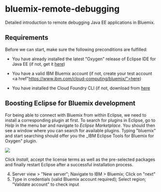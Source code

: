 # bluemix-remote-debugging

Detailed introduction to remote debugging Java EE applications in Bluemix.

## Requirements

Before we can start, make sure the following preconditions are fulfilled:

* You have already installed the latest "Oxygen" release of Eclipse IDE for Java EE (if not, get it <a href="https://www.eclipse.org/downloads/packages/eclipse-ide-java-ee-developers/oxygenr">here</a>)

* You have a valid IBM Bluemix account (if not, create your test account <a href"https://www.ibm.com/cloud-computing/bluemix/">here</a>)

* You have installed the Cloud Foundry CLI (if not, download from <a href="https://github.com/cloudfoundry/cli">here</a>


## Boosting Eclipse for Bluemix development

For being able to connect with Bluemix from within Eclipse, we need to install a corresponding plugin at first. To search for plugins in Eclipse, go to _Help_ in the menu bar and navigate to _Eclipse Marketplace_. You should then see a window where you can search for available plugins. Typing "bluemix" and start searching should offer you the _IBM Eclipse Tools for Bluemix for Oxygen" plugin. 

<img src="graphics/bluemix-plugin">

Click _Install_, accept the license terms as well as the pre-selected packages and finally restart Eclipse after a successful installation process.


4. Server view > "New server"; Navigate to IBM > Bluemix; Click on "next"
5. Type in credentials (valid Bluemix account required); Select region; "Validate account" to check input
